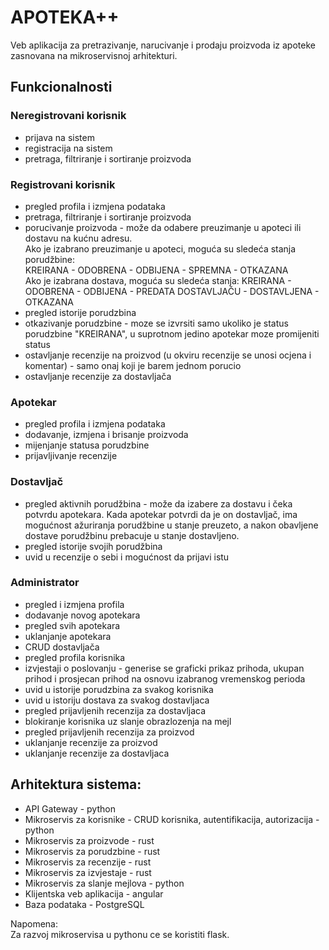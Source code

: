 
# APOTEKA++
Veb aplikacija za pretrazivanje, narucivanje i prodaju proizvoda iz apoteke zasnovana na mikroservisnoj arhitekturi.

## Funkcionalnosti

### Neregistrovani korisnik<br>
* prijava na sistem <br>
* registracija na sistem <br>
* pretraga, filtriranje i sortiranje proizvoda 

### Registrovani korisnik<br>
* pregled profila i izmjena podataka<br>
* pretraga, filtriranje i sortiranje proizvoda<br>
* porucivanje proizvoda - može da odabere preuzimanje u apoteci ili dostavu na kućnu adresu.<br> Ako je izabrano preuzimanje u apoteci, moguća su sledeća stanja porudžbine: <br>
KREIRANA - ODOBRENA - ODBIJENA - SPREMNA - OTKAZANA <br>
Ako je izabrana dostava, moguća su sledeća stanja:
KREIRANA - ODOBRENA - ODBIJENA - PREDATA DOSTAVLJAČU - DOSTAVLJENA - OTKAZANA
* pregled istorije porudzbina<br>
* otkazivanje porudzbine - moze se izvrsiti samo ukoliko je status porudzbine "KREIRANA", u suprotnom jedino apotekar moze promijeniti status<br>
* ostavljanje recenzije na proizvod (u okviru recenzije se unosi ocjena i komentar) - samo onaj koji je barem jednom porucio <br>
* ostavljanje recenzije za dostavljača

### Apotekar<br>
* pregled profila i izmjena podataka<br>
* dodavanje, izmjena i brisanje proizvoda<br>
* mijenjanje statusa porudzbine<br>
* prijavljivanje recenzije<br>

### Dostavljač <br>
* pregled aktivnih porudžbina - može da izabere za dostavu i čeka potvrdu apotekara. Kada apotekar potvrdi da je on dostavljač, ima mogućnost ažuriranja porudžbine u stanje preuzeto, a nakon obavljene dostave porudžbinu prebacuje u stanje dostavljeno.
* pregled istorije svojih porudžbina
* uvid u recenzije o sebi i mogućnost da prijavi istu

### Administrator
* pregled i izmjena profila<br>
* dodavanje novog apotekara<br>
* pregled svih apotekara<br>
* uklanjanje apotekara<br>
* CRUD dostavljača
* pregled profila korisnika<br>
* izvjestaji o poslovanju - generise se graficki prikaz prihoda, ukupan prihod i prosjecan prihod na osnovu izabranog vremenskog perioda <br>
* uvid u istorije porudzbina za svakog korisnika<br>
* uvid u istoriju dostava za svakog dostavljaca <br>
* pregled prijavljenih recenzija za dostavljaca <br>
* blokiranje korisnika uz slanje obrazlozenja na mejl<br>
* pregled prijavljenih recenzija za proizvod <br>
* uklanjanje recenzije za proizvod <br>
* uklanjanje recenzije za dostavljaca


## Arhitektura sistema:<br>
* API Gateway - python<br>
* Mikroservis za korisnike  - CRUD korisnika, autentifikacija, autorizacija - python  <br>
* Mikroservis za proizvode - rust<br>
* Mikroservis za porudzbine - rust<br>
* Mikroservis za recenzije - rust<br>
* Mikroservis za izvjestaje - rust<br>
* Mikroservis za slanje mejlova - python <br>
* Klijentska veb aplikacija - angular<br>
* Baza podataka - PostgreSQL <br>

Napomena:<br>
Za razvoj mikroservisa u pythonu ce se koristiti flask.

